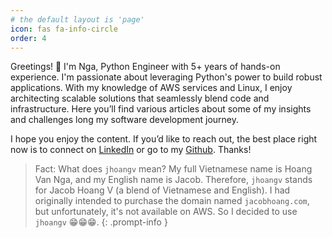 ```yaml
---
# the default layout is 'page'
icon: fas fa-info-circle
order: 4
---
```


Greetings! 👋 I'm Nga, Python Engineer with 5+ years of hands-on experience. I'm passionate about leveraging Python's power to build robust applications. With my knowledge of AWS services and Linux, I enjoy architecting scalable solutions that seamlessly blend code and infrastructure. Here you’ll find various articles about some of my insights and challenges long my software development journey.

I hope you enjoy the content. If you’d like to reach out, the best place right now is to connect on [LinkedIn](https://www.linkedin.com/in/ngahoangvan/) or go to my [Github](https://github.com/ngahoangvan). Thanks!

> Fact: What does `jhoangv` mean? My full Vietnamese name is Hoang Van Nga, and my English name is Jacob. Therefore, `jhoangv` stands for Jacob Hoang V (a blend of Vietnamese and English). I had originally intended to purchase the domain named `jacobhoang.com`, but unfortunately, it's not available on AWS. So I decided to use `jhoangv` 😁😁😁.
{: .prompt-info }